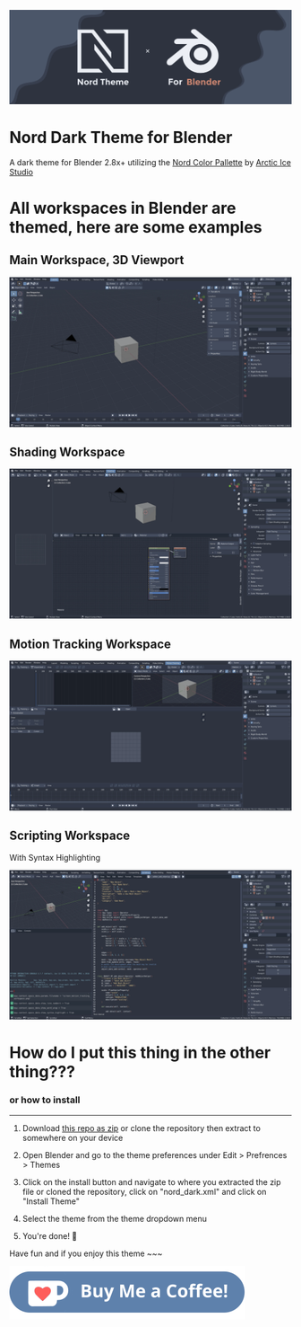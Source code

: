 ![Banner](images/github_banner.webp)
# Nord Dark Theme for Blender

A dark theme for Blender 2.8x+ utilizing the [Nord Color Pallette](https://www.nordtheme.com/) by [Arctic Ice Studio](https://github.com/arcticicestudio)


# All workspaces in Blender are themed, here are some examples

## Main Workspace, 3D Viewport

![screenshot of the 3D viewport](screenshots/screen_main.webp)

## Shading Workspace

![screenshot of the shading workspace](screenshots/screen_shading.webp)

## Motion Tracking Workspace

![screenshot of the motion tracking workspace](screenshots/screen_motion_tracking_workspace.webp)


## Scripting Workspace

With Syntax Highlighting

![screenshot of the scripting workspace using the addon_add_object.py template](screenshots/screen_scripting_workspace.webp)

# How do I put this thing in the other thing???

### or how to install

___

1. Download [this repo as zip](https://github.com/TehMerow/blender_nord_dark_theme/archive/refs/heads/main.zip) or clone the repository then extract to somewhere on your device

2. Open Blender and go to the theme preferences under Edit > Prefrences > Themes

3. Click on the install button and navigate to where you extracted the zip file or cloned the repository, click on "nord_dark.xml" and click on "Install Theme"

4. Select the theme from the theme dropdown menu

5. You're done! 🥳

Have fun and if you enjoy this theme ~~~ 

[![ko-fi](images/ko-fi_button.svg)](https://ko-fi.com/Z8Z31DUBF)